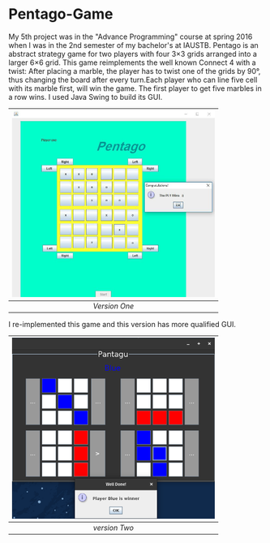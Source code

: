 # Pentago-Game

My 5th project was in the "Advance Programming" course at spring 2016 when I was in the 2nd semester of my bachelor's at IAUSTB. Pentago is an abstract strategy game for two players with four 3×3 grids arranged into a larger 6×6 grid. This game reimplements the well known Connect 4 with a twist: After placing a marble, the player has to twist one of the grids by 90°, thus changing the board after every turn.Each player who can line five cell with its marble first, will win the game. The first player to get five marbles in a row wins. I used Java Swing to build its GUI.

| <img src="out.jpg" alt="Pair Game" width="400"/> | 
|:--:| 
| *Version One* |

I re-implemented this game and this version has more qualified GUI.

| <img src="out1.png" alt="Pair Game" width="400"/> | 
|:--:| 
| *version Two* |

